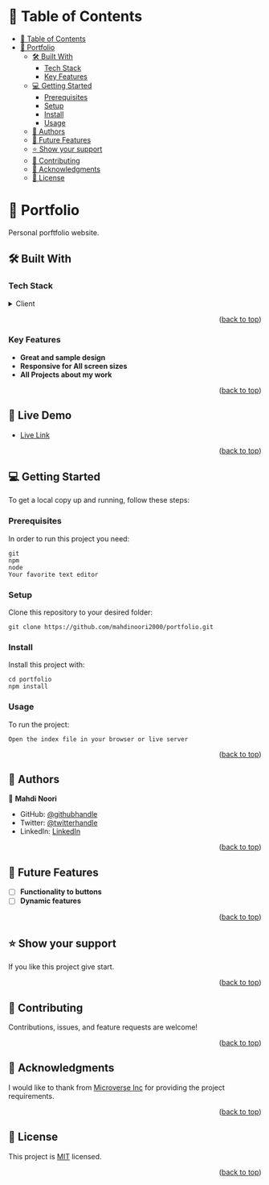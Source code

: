 <a name="readme-top"></a>

<!-- TABLE OF CONTENTS -->

# 📗 Table of Contents

<!-- @import "[TOC]" {cmd="toc" depthFrom=1 depthTo=6 orderedList=false} -->

<!-- code_chunk_output -->

- [📗 Table of Contents](#-table-of-contents)
- [📖 Portfolio ](#-portfolio-a-nameabout-projecta)
  - [🛠 Built With ](#-built-with-a-namebuilt-witha)
    - [Tech Stack ](#tech-stack-a-nametech-stacka)
    - [Key Features ](#key-features-a-namekey-featuresa)
  - [💻 Getting Started ](#-getting-started-a-namegetting-starteda)
    - [Prerequisites](#prerequisites)
    - [Setup](#setup)
    - [Install](#install)
    - [Usage](#usage)
  - [👥 Authors ](#-authors-a-nameauthorsa)
  - [🔭 Future Features ](#-future-features-a-namefuture-featuresa)
  - [⭐️ Show your support ](#️-show-your-support-a-namesupporta)
  - [🤝 Contributing ](#-contributing-a-namecontributinga)
  - [🙏 Acknowledgments ](#-acknowledgments-a-nameacknowledgementsa)
  - [📝 License ](#-license-a-namelicensea)

<!-- PROJECT DESCRIPTION -->

# 📖 Portfolio <a name="about-project"></a>

Personal porftfolio website.

## 🛠 Built With <a name="built-with"></a>

### Tech Stack <a name="tech-stack"></a>

<details>
<!-- @import "[TOC]" {cmd="toc" depthFrom=1 depthTo=6 orderedList=false} -->

  <summary>Client</summary>
  <ul>
    <li><a href="#">HTML</a></li>
  </ul>
  <ul>
    <li><a href="#">CSS</a></li>
  </ul>
</details>

<p align="right">(<a href="#readme-top">back to top</a>)</p>

<!-- Key Features -->

### Key Features <a name="key-features"></a>

<!-- @import "[TOC]" {cmd="toc" depthFrom=1 depthTo=6 orderedList=false} -->

<!-- @import "[TOC]" {cmd="toc" depthFrom=1 depthTo=6 orderedList=false} -->

- **Great and sample design**
- **Responsive for All screen sizes**
- **All Projects about my work**

<p align="right">(<a href="#readme-top">back to top</a>)</p>

## 🚀 Live Demo <a name="live-demo"></a>

- [Live Link](https://mahdinoori2000.github.io/portfolio/)

<p align="right">(<a href="#readme-top">back to top</a>)</p>

<!-- GETTING STARTED -->

## 💻 Getting Started <a name="getting-started"></a>

To get a local copy up and running, follow these steps:

### Prerequisites

In order to run this project you need:

```
git
npm
node
Your favorite text editor
```

### Setup

Clone this repository to your desired folder:

```
git clone https://github.com/mahdinoori2000/portfolio.git
```

### Install

Install this project with:

```
cd portfolio
npm install
```

### Usage

To run the project:

```
Open the index file in your browser or live server
```

<p align="right">(<a href="#readme-top">back to top</a>)</p>

<!-- AUTHORS -->

## 👥 Authors <a name="authors"></a>

👤 **Mahdi Noori**

- GitHub: [@githubhandle](https://github.com/mahdinoori2000)
- Twitter: [@twitterhandle](https://twitter.com/mahdinoori2000)
- LinkedIn: [LinkedIn](https://www.linkedin.com/in/mahdi-noori-4b4370270/)

<p align="right">(<a href="#readme-top">back to top</a>)</p>

<!-- FUTURE FEATURES -->

## 🔭 Future Features <a name="future-features"></a>

- [ ] **Functionality to buttons**
- [ ] **Dynamic features**

<p align="right">(<a href="#readme-top">back to top</a>)</p>

<!-- SUPPORT -->

## ⭐️ Show your support <a name="support"></a>

If you like this project give start.

<p align="right">(<a href="#readme-top">back to top</a>)</p>

<!-- ACKNOWLEDGEMENTS -->

## 🤝 Contributing <a name="contributing"></a>

Contributions, issues, and feature requests are welcome!

<p align="right">(<a href="#readme-top">back to top</a>)</p>

## 🙏 Acknowledgments <a name="acknowledgements"></a>

I would like to thank from [Microverse Inc](https://www.github.com/microverseinc) for providing the project requirements.

<p align="right">(<a href="#readme-top">back to top</a>)</p>

<!-- LICENSE -->

## 📝 License <a name="license"></a>

This project is [MIT](./LICENSE.md) licensed.

<p align="right">(<a href="#readme-top">back to top</a>)</p>
